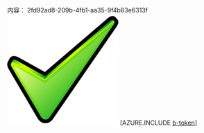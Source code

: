 内容︰ 2fd92ad8-209b-4fb1-aa35-9f4b83e6313f![图像](db1693a3-c1ba-44a7-9d1f-2f15bb7c46c3.png)
[AZURE.INCLUDE [b-token](5370c59c-6c59-48d3-9451-ef08418f6786.md)]
